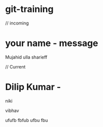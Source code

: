 # git-training

// incoming 
# your name - message 

Mujahid ulla sharieff


// Current
# Dilip Kumar -  
niki


vibhav

ufufb fbfub ufbu fbu